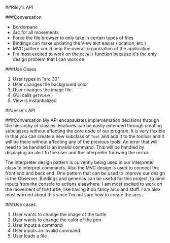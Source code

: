 ##Riley's API

###Conversation
* Borderpane
* Arc for all movements
* Force the file browser to only take in certain types of files
* Bindings can make updating the View alot easier (location, etc.)
* MVC pattern could help the overall organization of the application
* I'm most excited to work on the `move()` function because it's the only design problem that I can work on. 

###Use Cases
1. User types in "arc 30"
2. User changes the background color
3. User changes the image file
4. GUI calls `getView()`
5. View is instantialized 

##Jesse's API

###Conversation
My API encapsulates implementation decisions through the hierarchy of classes. Features can be easily extended through creating subclasses without affecting the core code of our program. It is very flexible in that you can create a new subclass of `Tool` and add it to the toolbar and it will be there without affecting any of the previous tools. An error that will need to be handled is an invalid command. This will be handled by displaying an alert to the user and the interpreter throwing the errror.

The interpreter design pattern is currently being used in our interpreter class to interpret commands. Also the MVC design is used to connect the front end and back end. One pattern that can be used to improve our design is the Observer. Bindings and generics can be useful for this project, to bind inputs from the console to actions elsewhere. I am most excited to work on the movement of the turtle, like having it do fancy arcs and stuff. I am also most worried about this since I'm not sure how to create the arcs.

###Use cases:
1. User wants to change the image of the turtle
2. User wants to change the color of the pen
3. User inputs a command
4. User inputs an invalid command
5. User loads a file